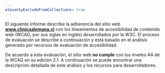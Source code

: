 ```yaml
---
eleventyExcludeFromCollections: true
---
```


El siguiente informe describe la adherencia del sitio web **www.clinicaalemana.cl** con los lineamientos de accesibilidad de contenido web (WCAG, por sus siglas en inglés) desarrollados por la W3C. El proceso de evaluación se describe a continuación y está basado en el análisis generado por recursos de evaluación de accesibilidad.

De acuerdo a esta evaluación, el sitio web **no cumple** con los niveles AA de la WCAG en su edición 2.1. A continuación se puede encontrar una descripción detallada de este análisis y los recursos para desarrolladores.
